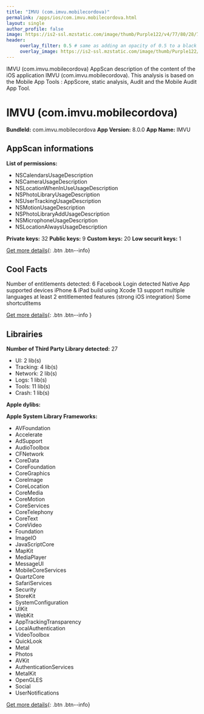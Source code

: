 ```yaml
---
title: "IMVU (com.imvu.mobilecordova)"
permalink: /apps/ios/com.imvu.mobilecordova.html
layout: single
author_profile: false
image: https://is2-ssl.mzstatic.com/image/thumb/Purple122/v4/77/80/28/7780282b-e916-b32b-fc16-3cf56b4df132/AppIcon-0-1x_U007emarketing-0-7-0-sRGB-0-0-85-220.png/512x512bb.jpg
header: 
     overlay_filter: 0.5 # same as adding an opacity of 0.5 to a black background
     overlay_image: https://is2-ssl.mzstatic.com/image/thumb/Purple122/v4/77/80/28/7780282b-e916-b32b-fc16-3cf56b4df132/AppIcon-0-1x_U007emarketing-0-7-0-sRGB-0-0-85-220.png/512x512bb.jpg
---
```

IMVU (com.imvu.mobilecordova) AppScan description of the content of the iOS application IMVU (com.imvu.mobilecordova). This analysis is based on the Mobile App Tools : AppScore, static analysis, Audit and the Mobile Audit App Tool.

# IMVU (com.imvu.mobilecordova)

**BundleId:** com.imvu.mobilecordova
**App Version:** 8.0.0
**App Name:** IMVU


## AppScan informations 

**List of permissions:** 
- NSCalendarsUsageDescription
- NSCameraUsageDescription
- NSLocationWhenInUseUsageDescription
- NSPhotoLibraryUsageDescription
- NSUserTrackingUsageDescription
- NSMotionUsageDescription
- NSPhotoLibraryAddUsageDescription
- NSMicrophoneUsageDescription
- NSLocationAlwaysUsageDescription
  
  
**Private keys:** 32
**Public keys:** 9
**Custom keys:** 20
**Low securit keys:** 1
  
[Get more details](/pricing.html){: .btn .btn--info}

## Cool Facts

Number of entitlements detected: 6
Facebook Login detected
Native App
supported devices iPhone & iPad
build using Xcode 13
support multiple languages
at least 2 entitlemented features (strong iOS integration)
Some shortcutItems 
  
[Get more details](/pricing.html){: .btn .btn--info }

## Librairies 
**Number of Third Party Library detected:** 27
- UI: 2 lib(s)
- Tracking: 4 lib(s)
- Network: 2 lib(s)
- Logs: 1 lib(s)
- Tools: 11 lib(s)
- Crash: 1 lib(s)


**Apple dylibs:**


**Apple System Library Frameworks:**
- AVFoundation
- Accelerate
- AdSupport
- AudioToolbox
- CFNetwork
- CoreData
- CoreFoundation
- CoreGraphics
- CoreImage
- CoreLocation
- CoreMedia
- CoreMotion
- CoreServices
- CoreTelephony
- CoreText
- CoreVideo
- Foundation
- ImageIO
- JavaScriptCore
- MapKit
- MediaPlayer
- MessageUI
- MobileCoreServices
- QuartzCore
- SafariServices
- Security
- StoreKit
- SystemConfiguration
- UIKit
- WebKit
- AppTrackingTransparency
- LocalAuthentication
- VideoToolbox
- QuickLook
- Metal
- Photos
- AVKit
- AuthenticationServices
- MetalKit
- OpenGLES
- Social
- UserNotifications


  
[Get more details](/pricing.html){: .btn .btn--info}

